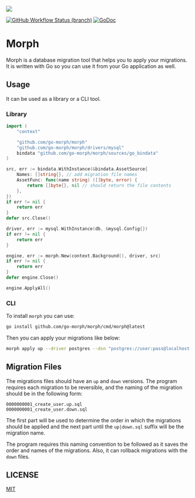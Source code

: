 ![](https://avatars.githubusercontent.com/u/80110794?s=200&v=4)


[![GitHub Workflow Status (branch)](https://img.shields.io/github/workflow/status/go-morph/morph/CI)](https://github.com/go-morph/morph/actions/workflows/ci.yml?query=branch%3Amaster)
[![GoDoc](https://pkg.go.dev/badge/github.com/go-morph/migrate)](https://pkg.go.dev/github.com/go-morph/morph)

# Morph

Morph is a database migration tool that helps you to apply your migrations. It is written with Go so you can use it from your Go application as well.

## Usage

It can be used as a library or a CLI tool.

### Library

```Go
import (
    "context"

    "github.com/go-morph/morph"
    "github.com/go-morph/morph/drivers/mysql"
    bindata "github.com/go-morph/morph/sources/go_bindata"
)

src, err := bindata.WithInstance(&bindata.AssetSource{
    Names: []string{}, // add migration file names
    AssetFunc: func(name string) ([]byte, error) {
        return []byte{}, nil // should return the file contents
    },
})
if err != nil {
    return err
}
defer src.Close()

driver, err := mysql.WithInstance(db, &mysql.Config{})
if err != nil {
    return err
}

engine, err := morph.New(context.Background(), driver, src)
if err != nil {
    return err
}
defer engine.Close()

engine.ApplyAll()

```

### CLI

To install `morph` you can use:

```bash
go install github.com/go-morph/morph/cmd/morph@latest
```

Then you can apply your migrations like below:

```bash
morph apply up --driver postgres --dsn "postgres://user:pass@localhost:5432/mydb?sslmode=disable" --path ./db/migrations/postgres --number 1
```

## Migration Files

The migrations files should have an `up` and `down` versions. The program requires each migration to be reversible, and the naming of the migration should be in the following form:
```
0000000001_create_user.up.sql
0000000001_create_user.down.sql
```

The first part will be used to determine the order in which the migrations should be applied and the next part until the `up|down.sql` suffix will be the migration name.

The program requires this naming convention to be followed as it saves the order and names of the migrations. Also, it can rollback migrations with the `down` files.

## LICENSE

[MIT](LICENSE)
